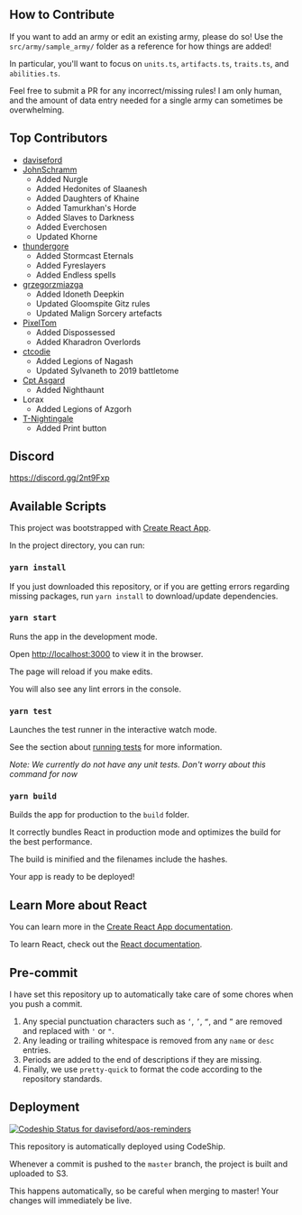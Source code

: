 ## How to Contribute

If you want to add an army or edit an existing army, please do so! Use the `src/army/sample_army/` folder as a reference for how things are added!

In particular, you'll want to focus on `units.ts`, `artifacts.ts`, `traits.ts`, and `abilities.ts`. 

Feel free to submit a PR for any incorrect/missing rules! I am only human, and the amount of data entry needed for a single army can sometimes be overwhelming.

## Top Contributors

+ [daviseford](https://github.com/daviseford)
+ [JohnSchramm](https://github.com/JohnSchramm)
  + Added Nurgle
  + Added Hedonites of Slaanesh
  + Added Daughters of Khaine
  + Added Tamurkhan's Horde
  + Added Slaves to Darkness
  + Added Everchosen
  + Updated Khorne
+ [thundergore](https://github.com/thundergore)
  + Added Stormcast Eternals
  + Added Fyreslayers
  + Added Endless spells
+ [grzegorzmiazga](https://github.com/grzegorzmiazga)
  + Added Idoneth Deepkin
  + Updated Gloomspite Gitz rules
  + Updated Malign Sorcery artefacts
+ [PixelTom](https://github.com/PixelTom)
  + Added Dispossessed
  + Added Kharadron Overlords
+ [ctcodie](https://github.com/ctcodie)
  + Added Legions of Nagash
  + Updated Sylvaneth to 2019 battletome
+ [Cpt Asgard](https://github.com/CptAsgard)
  + Added Nighthaunt
+ Lorax
  + Added Legions of Azgorh
+ [T-Nightingale](https://github.com/T-Nightingale)
  + Added Print button

## Discord

https://discord.gg/2nt9Fxp

## Available Scripts

This project was bootstrapped with [Create React App](https://github.com/facebook/create-react-app).

In the project directory, you can run:

### `yarn install`

If you just downloaded this repository, or if you are getting errors regarding missing packages, run `yarn install` to download/update dependencies.

### `yarn start`

Runs the app in the development mode.

Open [http://localhost:3000](http://localhost:3000) to view it in the browser.

The page will reload if you make edits.

You will also see any lint errors in the console.

### `yarn test`

Launches the test runner in the interactive watch mode.

See the section about [running tests](https://facebook.github.io/create-react-app/docs/running-tests) for more information.

_Note: We currently do not have any unit tests. Don't worry about this command for now_

### `yarn build`

Builds the app for production to the `build` folder.

It correctly bundles React in production mode and optimizes the build for the best performance.

The build is minified and the filenames include the hashes.

Your app is ready to be deployed!

## Learn More about React

You can learn more in the [Create React App documentation](https://facebook.github.io/create-react-app/docs/getting-started).

To learn React, check out the [React documentation](https://reactjs.org/).

## Pre-commit

I have set this repository up to automatically take care of some chores when you push a commit.

1. Any special punctuation characters such as `‘`, `’`, `“`, and `”` are removed and replaced with `'` or `"`.
2. Any leading or trailing whitespace is removed from any `name` or `desc` entries.
3. Periods are added to the end of descriptions if they are missing.
4. Finally, we use `pretty-quick` to format the code according to the repository standards.

## Deployment

[![Codeship Status for daviseford/aos-reminders](https://app.codeship.com/projects/c0b303b0-94f9-0137-ac21-1aa1838f71d2/status?branch=master)](https://app.codeship.com/projects/357042)

This repository is automatically deployed using CodeShip.

Whenever a commit is pushed to the `master` branch, the project is built and uploaded to S3.

This happens automatically, so be careful when merging to master! Your changes will immediately be live.

